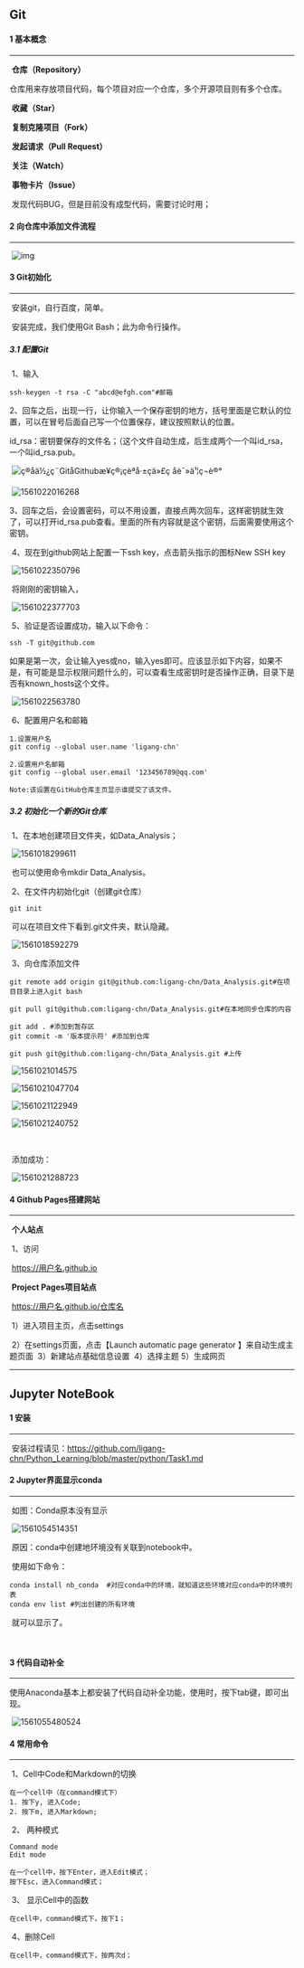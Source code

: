 ## Git

#### 1 基本概念

------------------------------------

​		**仓库（Repository）**

​		仓库用来存放项目代码，每个项目对应一个仓库，多个开源项目则有多个仓库。

​		**收藏（Star）**

​		**复制克隆项目（Fork）**

​		**发起请求（Pull Request）**

​		**关注（Watch）**

​		**事物卡片（Issue）**

​		发现代码BUG，但是目前没有成型代码，需要讨论时用；



#### 2 向仓库中添加文件流程

------------------

​		![img](file:///C:/Users/ligang/AppData/Local/Packages/oice_16_974fa576_32c1d314_1013/AC/Temp/msohtmlclip1/01/clip_image002.jpg)



#### 3 Git初始化

------------

​		安装git，自行百度，简单。

​		安装完成，我们使用Git Bash；此为命令行操作。

##### 3.1 配置Git

​		1、输入

```
ssh-keygen -t rsa -C "abcd@efgh.com"#邮箱
```

​		2、回车之后，出现一行，让你输入一个保存密钥的地方，括号里面是它默认的位置，可以在冒号后面自己写一个位置保存，建议按照默认的位置。

​		id_rsa：密钥要保存的文件名；（这个文件自动生成，后生成两个一个叫id_rsa，一个叫id_rsa.pub。

​		![ç®åä½¿ç¨GitåGithubæ¥ç®¡çèªå·±çä»£ç åè¯»ä¹¦ç¬è®°](http://static.open-open.com/lib/uploadImg/20150213/20150213144909_108.jpg)

​		![1561022016268](assets/1561022016268.png)

​		3、回车之后，会设置密码，可以不用设置，直接点两次回车，这样密钥就生效了，可以打开id_rsa.pub查看。里面的所有内容就是这个密钥，后面需要使用这个密钥。

​		4、现在到github网站上配置一下ssh key，点击箭头指示的图标New SSH key

​		![1561022350796](assets/1561022350796.png)

​		将刚刚的密钥输入，

​		![1561022377703](assets/1561022377703.png)

​		5、验证是否设置成功，输入以下命令：

```
ssh -T git@github.com
```

​		如果是第一次，会让输入yes或no，输入yes即可。应该显示如下内容，如果不是，有可能是显示权限问题什么的，可以查看生成密钥时是否操作正确，目录下是否有known_hosts这个文件。

​		![1561022563780](assets/1561022563780.png)

​		6、配置用户名和邮箱

```
1.设置用户名
git config --global user.name 'ligang-chn'

2.设置用户名邮箱
git config --global user.email '123456789@qq.com'

Note:该设置在GitHub仓库主页显示谁提交了该文件。
```

##### 3.2  初始化一个新的Git仓库

​		1、在本地创建项目文件夹，如Data_Analysis；

​		![1561018299611](assets/1561018299611.png)

​		也可以使用命令mkdir Data_Analysis。

​		2、在文件内初始化git（创建git仓库）

```
git init
```

​		可以在项目文件下看到.git文件夹，默认隐藏。

​		![1561018592279](assets/1561018592279.png)

​		3、向仓库添加文件

```
git remote add origin git@github.com:ligang-chn/Data_Analysis.git#在项目目录上进入git bash

git pull git@github.com:ligang-chn/Data_Analysis.git#在本地同步仓库的内容

git add . #添加到暂存区
git commit -m '版本提示符' #添加到仓库

git push git@github.com:ligang-chn/Data_Analysis.git #上传
```

​		![1561021014575](assets/1561021014575.png)

​		![1561021047704](assets/1561021047704.png)

​		![1561021122949](assets/1561021122949.png)

​		![1561021240752](assets/1561021240752.png)

​		

​		添加成功：

​		![1561021288723](assets/1561021288723.png)



#### 4 Github Pages搭建网站

------

​		**个人站点**

​		1、访问

​		https://用户名.github.io



​		**Project Pages项目站点**

​		https://用户名.github.io/仓库名

​		1）进入项目主页，点击settings

​		2）在settings页面，点击【Launch automatic page generator 】来自动生成主题页面
​		3）新建站点基础信息设置
​		4）选择主题
​		5）生成网页	





------------





## Jupyter NoteBook

#### 1 安装

------------

​		安装过程请见：<https://github.com/ligang-chn/Python_Learning/blob/master/python/Task1.md>



#### 2 Jupyter界面显示conda

------------------

​		如图：Conda原本没有显示

​		![1561054514351](assets/1561054514351.png)



​		原因：conda中创建地环境没有关联到notebook中。

​		使用如下命令：

```
conda install nb_conda  #对应conda中的环境，就知道这些环境对应conda中的环境列表
conda env list #列出创建的所有环境
```

​		就可以显示了。

​		

#### 3 代码自动补全

------------

​		使用Anaconda基本上都安装了代码自动补全功能，使用时，按下tab键，即可出现。

​		![1561055480524](assets/1561055480524.png)



#### 4 常用命令

------------

​		1、Cell中Code和Markdown的切换

```
在一个cell中（在command模式下）
1. 按下y, 进入Code;
2. 按下m, 进入Markdown;
```

​		2、 两种模式

```
Command mode 
Edit mode

在一个cell中，按下Enter，进入Edit模式；
按下Esc，进入Command模式；
```

​		3、 显示Cell中的函数

```
在cell中，command模式下，按下1；
```

​		4、删除Cell

```
在cell中，command模式下，按两次d；
```













